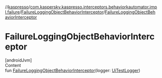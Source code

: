 //[kaspresso](../../index.md)/[com.kaspersky.kaspresso.interceptors.behaviorkautomator.impl.failure](../index.md)/[FailureLoggingObjectBehaviorInterceptor](index.md)/[FailureLoggingObjectBehaviorInterceptor](-failure-logging-object-behavior-interceptor.md)



# FailureLoggingObjectBehaviorInterceptor  
[androidJvm]  
Content  
fun [FailureLoggingObjectBehaviorInterceptor](-failure-logging-object-behavior-interceptor.md)(logger: [UiTestLogger](../../com.kaspersky.kaspresso.logger/-ui-test-logger/index.md))  



